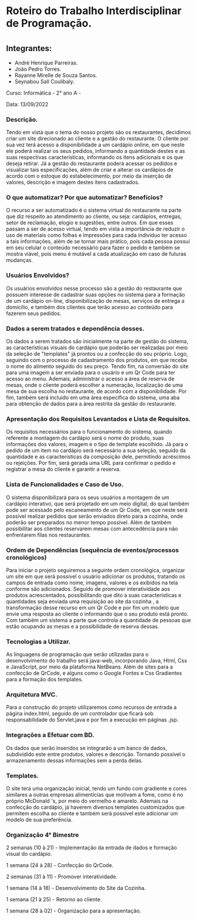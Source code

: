 # Roteiro do Trabalho Interdisciplinar de Programação.<h1>


## Integrantes:

 * André Henrique Parreiras.
 * João Pedro Torres.
 * Rayanne Mirelle de Souza Santos.
 * Seynabou Sall Coulibaly. 

Curso: Informática - 2° ano A - 

Data: 13/09/2022

### Descrição.
	
Tendo em vista que o tema do nosso projeto são os restaurantes, decidimos criar um site direcionado ao cliente e a gestão do restaurante. O cliente por sua vez terá acesso a disponibilidade a um cardápio online, em que neste ele poderá realizar os seus pedidos, informando a quantidade destes e as suas respectivas características, informando os itens adicionais e os que deseja retirar. Já a gestão do restaurante poderá acessar os pedidos e visualizar tais especificações, além de criar e alterar os cardápios de acordo com o estoque do estabelecimento, por meio da inserção de valores, descrição e imagem destes itens cadastrados.


### O que automatizar? Por que automatizar? Benefícios? 

O recurso a ser automatizado é o sistema virtual do restaurante na parte que diz respeito ao atendimento ao cliente, ou seja: cardápios, entregas, setor de reclamação, elogio e sugestões, entre outros. Em que esses passam a ser de acesso virtual, tendo em vista a importância de reduzir o uso de materiais como folhas e impressões para cada indivíduo ter acesso a tais informações, além de se tornar mais prático, pois cada pessoa possui em seu celular o conteúdo necessário para fazer o pedido e também se mostra viável, pois menu é mutável a cada atualização em caso de futuras mudanças. 


### Usuários Envolvidos?

Os usuários envolvidos nesse processo são a gestão do restaurante que possuem interesse de cadastrar suas opções no sistema para a formação de um cardápio on-line, disponibilização de mesas, serviços de entrega a domicílio, e também dos clientes que terão acesso ao conteúdo para fazerem seus pedidos. 

### Dados a serem tratados e dependência desses.

Os dados a serem tratados são inicialmente na parte de gestão do sistema, as características visuais do cardápio que poderão ser realizadas por meio da seleção de "templates"  já prontos ou a confecção do seu próprio. Logo, seguindo com o processo de cadastramento dos produtos, em que recebe o nome do alimento seguido do seu preço. Tendo fim, na conversão do site para uma imagem a ser enviada para o usuário e um Qr Code para ter acesso ao menu. Ademais, administrar o acesso a área de reserva de mesas, onde o cliente poderá escolher a numeração, localização de uma mesa de sua escolha no restaurante, de acordo com a disponibilidade. Por fim, também será incluído em uma área específica do sistema, uma aba para obtenção de dados para a área restrita da gestão do restaurante.

### Apresentação dos Requisitos Levantados e Lista de Requisitos.

Os requisitos necessários para o funcionamento do sistema, quando referente a montagem do cardápio será o nome do produto,  suas informações dos valores, imagem e o tipo de template escolhido. Já para o pedido de um item no cardápio será necessário a sua seleção, seguido da quantidade e as características da composição dele, permitindo acréscimos ou rejeições. Por fim, será gerada uma URL para confirmar o pedido e registrar a mesa do cliente e garantir a reserva.

 
### Lista de Funcionalidades e Caso de Uso.

O sistema disponibilizará para os seus usuários a montagem de um cardápio interativo, que será projetado em um meio digital, do qual também pode ser acessado pelo escaneamento de um Qr Code,  em que neste será possível realizar pedidos que serão enviados direto para a cozinha, onde poderão ser preparados no menor tempo possível. Além de também possibilitar aos clientes reservarem mesas com antecedência para não enfrentarem filas nos restaurantes. 

### Ordem de Dependências (sequência de eventos/processos cronológicos)

Para iniciar o projeto seguiremos a seguinte ordem cronológica, organizar um site em que será possível o usuário adicionar os produtos, tratando os campos de entrada como nome, imagens, valores e os exibidos na tela conforme são adicionados. Seguido de promover interatividade aos produtos acrescentados, possibilitando que dito a suas características e quantidades seja enviada uma requisição ao site da cozinha , a transformação desse recurso em um Qr Code e por fim um modelo que envie uma resposta ao cliente o informando que o seu produto está pronto. Com também um sistema a parte que controla a quantidade de pessoas que estão ocupando as mesas e a possibilidade de reserva dessas. 

### Tecnologias a Utilizar.

As linguagens de programação que serão utilizadas para o desenvolvimento do trabalho será java-web, incorporando Java, Html, Css e JavaScript, por meio da plataforma NetBeans. Além de sites para a confecção de QrCode, e alguns como o Google Fontes e Css Gradientes para a formação dos templates. 



### Arquitetura MVC.

Para a construção do projeto utilizaremos como recursos de entrada a página index.html, seguido de um controlador que ficará sob responsabilidade do Servlet.java e por fim a execução em páginas .jsp.


### Integrações a Efetuar com BD.

Os dados que serão inseridos se integrarão a um banco de dados, subdividido este entre produtos, valores e descrição. Tornando possível o armazenamento dessas informações sem a perda delas. 

### Templates.

O site terá uma organização inicial, tendo um fundo com gradiente e cores similares a outras empresas alimentícias que motivam a fome, como é no próprio McDonald 's, por meio do vermelho e amarelo. Ademais na confecção do cardápio, já haverem diversos templates customizados que permitem escolha ao cliente e também será possível este adicionar um modelo de sua preferência. 

### Organização 4° Bimestre

2 semanas (10 à 21) - Implementação da entrada de dados e formação visual do cardápio. 

1 semana (24 à 28)  - Confecção do QrCode.

2 semanas (31 à 11) - Promover interatividade. 

1 semana (14 à 18) - Desenvolvimento do Site da Cozinha.

1 semana (21 à 25)  - Retorno ao cliente.

1 semana (28 à 02) - Organização para a apresentação.

